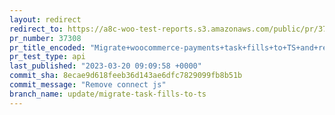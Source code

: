 ```yaml
---
layout: redirect
redirect_to: https://a8c-woo-test-reports.s3.amazonaws.com/public/pr/37308/api/index.html
pr_number: 37308
pr_title_encoded: "Migrate+woocommerce-payments+task+fills+to+TS+and+remove+connect.js+fill"
pr_test_type: api
last_published: "2023-03-20 09:09:58 +0000"
commit_sha: 8ecae9d618feeb36d143ae6dfc7829099fb8b51b
commit_message: "Remove connect js"
branch_name: update/migrate-task-fills-to-ts
---
```

